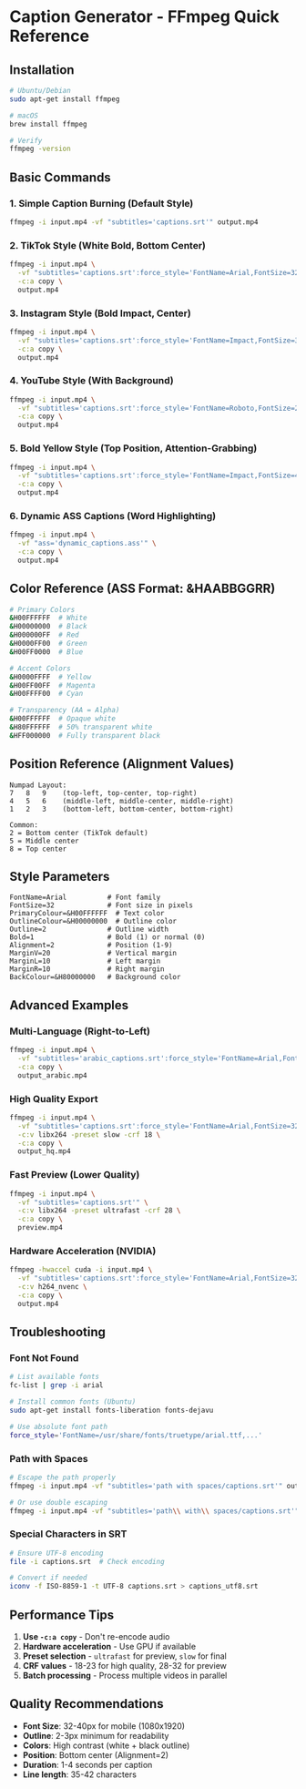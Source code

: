 # Caption Generator - FFmpeg Quick Reference

## Installation

```bash
# Ubuntu/Debian
sudo apt-get install ffmpeg

# macOS
brew install ffmpeg

# Verify
ffmpeg -version
```

## Basic Commands

### 1. Simple Caption Burning (Default Style)
```bash
ffmpeg -i input.mp4 -vf "subtitles='captions.srt'" output.mp4
```

### 2. TikTok Style (White Bold, Bottom Center)
```bash
ffmpeg -i input.mp4 \
  -vf "subtitles='captions.srt':force_style='FontName=Arial,FontSize=32,PrimaryColour=&H00FFFFFF,OutlineColour=&H00000000,Outline=2,Bold=1,Alignment=2'" \
  -c:a copy \
  output.mp4
```

### 3. Instagram Style (Bold Impact, Center)
```bash
ffmpeg -i input.mp4 \
  -vf "subtitles='captions.srt':force_style='FontName=Impact,FontSize=36,PrimaryColour=&H00FFFFFF,OutlineColour=&H00000000,Outline=3,Bold=1,Alignment=5'" \
  -c:a copy \
  output.mp4
```

### 4. YouTube Style (With Background)
```bash
ffmpeg -i input.mp4 \
  -vf "subtitles='captions.srt':force_style='FontName=Roboto,FontSize=28,PrimaryColour=&H00FFFFFF,OutlineColour=&H00000000,Outline=1,Alignment=2,BackColour=&H80000000'" \
  -c:a copy \
  output.mp4
```

### 5. Bold Yellow Style (Top Position, Attention-Grabbing)
```bash
ffmpeg -i input.mp4 \
  -vf "subtitles='captions.srt':force_style='FontName=Impact,FontSize=40,PrimaryColour=&H0000FFFF,OutlineColour=&H00000000,Outline=3,Bold=1,Alignment=8,MarginV=20'" \
  -c:a copy \
  output.mp4
```

### 6. Dynamic ASS Captions (Word Highlighting)
```bash
ffmpeg -i input.mp4 \
  -vf "ass='dynamic_captions.ass'" \
  -c:a copy \
  output.mp4
```

## Color Reference (ASS Format: &HAABBGGRR)

```bash
# Primary Colors
&H00FFFFFF  # White
&H00000000  # Black
&H000000FF  # Red
&H0000FF00  # Green
&H00FF0000  # Blue

# Accent Colors
&H0000FFFF  # Yellow
&H00FF00FF  # Magenta
&H00FFFF00  # Cyan

# Transparency (AA = Alpha)
&H00FFFFFF  # Opaque white
&H80FFFFFF  # 50% transparent white
&HFF000000  # Fully transparent black
```

## Position Reference (Alignment Values)

```
Numpad Layout:
7   8   9    (top-left, top-center, top-right)
4   5   6    (middle-left, middle-center, middle-right)
1   2   3    (bottom-left, bottom-center, bottom-right)

Common:
2 = Bottom center (TikTok default)
5 = Middle center
8 = Top center
```

## Style Parameters

```
FontName=Arial          # Font family
FontSize=32             # Font size in pixels
PrimaryColour=&H00FFFFFF  # Text color
OutlineColour=&H00000000  # Outline color
Outline=2               # Outline width
Bold=1                  # Bold (1) or normal (0)
Alignment=2             # Position (1-9)
MarginV=20              # Vertical margin
MarginL=10              # Left margin
MarginR=10              # Right margin
BackColour=&H80000000   # Background color
```

## Advanced Examples

### Multi-Language (Right-to-Left)
```bash
ffmpeg -i input.mp4 \
  -vf "subtitles='arabic_captions.srt':force_style='FontName=Arial,FontSize=32,PrimaryColour=&H00FFFFFF'" \
  -c:a copy \
  output_arabic.mp4
```

### High Quality Export
```bash
ffmpeg -i input.mp4 \
  -vf "subtitles='captions.srt':force_style='FontName=Arial,FontSize=32,PrimaryColour=&H00FFFFFF,OutlineColour=&H00000000,Outline=2,Bold=1,Alignment=2'" \
  -c:v libx264 -preset slow -crf 18 \
  -c:a copy \
  output_hq.mp4
```

### Fast Preview (Lower Quality)
```bash
ffmpeg -i input.mp4 \
  -vf "subtitles='captions.srt'" \
  -c:v libx264 -preset ultrafast -crf 28 \
  -c:a copy \
  preview.mp4
```

### Hardware Acceleration (NVIDIA)
```bash
ffmpeg -hwaccel cuda -i input.mp4 \
  -vf "subtitles='captions.srt':force_style='FontName=Arial,FontSize=32,PrimaryColour=&H00FFFFFF,OutlineColour=&H00000000,Outline=2,Bold=1,Alignment=2'" \
  -c:v h264_nvenc \
  -c:a copy \
  output.mp4
```

## Troubleshooting

### Font Not Found
```bash
# List available fonts
fc-list | grep -i arial

# Install common fonts (Ubuntu)
sudo apt-get install fonts-liberation fonts-dejavu

# Use absolute font path
force_style='FontName=/usr/share/fonts/truetype/arial.ttf,...'
```

### Path with Spaces
```bash
# Escape the path properly
ffmpeg -i input.mp4 -vf "subtitles='path with spaces/captions.srt'" output.mp4

# Or use double escaping
ffmpeg -i input.mp4 -vf "subtitles='path\\ with\\ spaces/captions.srt'" output.mp4
```

### Special Characters in SRT
```bash
# Ensure UTF-8 encoding
file -i captions.srt  # Check encoding

# Convert if needed
iconv -f ISO-8859-1 -t UTF-8 captions.srt > captions_utf8.srt
```

## Performance Tips

1. **Use `-c:a copy`** - Don't re-encode audio
2. **Hardware acceleration** - Use GPU if available
3. **Preset selection** - `ultrafast` for preview, `slow` for final
4. **CRF values** - 18-23 for high quality, 28-32 for preview
5. **Batch processing** - Process multiple videos in parallel

## Quality Recommendations

- **Font Size**: 32-40px for mobile (1080x1920)
- **Outline**: 2-3px minimum for readability
- **Colors**: High contrast (white + black outline)
- **Position**: Bottom center (Alignment=2)
- **Duration**: 1-4 seconds per caption
- **Line length**: 35-42 characters
